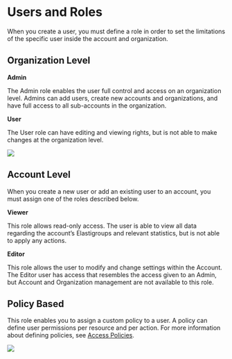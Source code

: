 # Users and Roles

When you create a user, you must define a role in order to set the limitations of the specific user inside the account and organization.

## Organization Level

**Admin**

The Admin role enables the user full control and access on an organization level. Admins can add users, create new accounts and organizations, and have full access to all sub-accounts in the organization.

**User**

The User role can have editing and viewing rights, but is not able to make changes at the organization level.

<img src="/administration/_media/users-and-roles-01.png" />

## Account Level

When you create a new user or add an existing user to an account, you must assign one of the roles described below.

**Viewer**

This role allows read-only access. The user is able to view all data regarding the account’s Elastigroups and relevant statistics, but is not able to apply any actions.

**Editor**

This role allows the user to modify and change settings within the Account. The Editor user has access that resembles the access given to an Admin, but Account and Organization management are not available to this role.

## Policy Based

This role enables you to assign a custom policy to a user. A policy can define user permissions per resource and per action. For more information about defining policies, see [Access Policies](administration/access-policies/).

<img src="/administration/_media/users-and-roles-02.png" />
